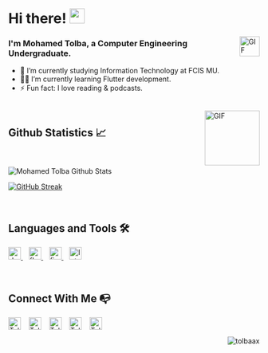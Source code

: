 <h1> Hi there! <img src="https://raw.githubusercontent.com/verma-anushka/verma-anushka/master/gifs/wave.gif" width="30px"></h1>
<img align="right" alt="GIF" height="40px" src="https://media.giphy.com/media/KzJkzjggfGN5Py6nkT/giphy.gif" />


### I'm Mohamed Tolba, a Computer Engineering Undergraduate.
- 🔭 I’m currently studying Information Technology at FCIS MU.
- 👨‍💻 I’m currently learning Flutter development.
- ⚡ Fun fact: I love reading & podcasts.

<br>

<img align="right" alt="GIF" height="110" src="https://media.giphy.com/media/UQJlZ2OcaCA2RLfGiZ/giphy.gif" />

## Github Statistics 📈 

<br/>

![Mohamed Tolba Github Stats](https://github-readme-stats.vercel.app/api?username=tolbaax&show_icons=true&theme=github_dark)

[![GitHub Streak](http://github-readme-streak-stats.herokuapp.com?user=tolbaax&theme=github-dark-blue&date_format=M%20j%5B%2C%20Y%5D)](https://git.io/streak-stats)
 
<br/>

## Languages and Tools 🛠 

<p>  
<a href="https://dart.dev" target="_blank" rel="noreferrer"> <img src="https://www.vectorlogo.zone/logos/dartlang/dartlang-icon.svg" alt="dart" width="25" height="25"/> </a>  &nbsp;&nbsp;   
<a href="https://flutter.dev" target="_blank" rel="noreferrer"> <img src="https://www.vectorlogo.zone/logos/flutterio/flutterio-icon.svg" alt="flutter" width="25" height="25"/> </a>  &nbsp;&nbsp; 
<a href="https://firebase.google.com/" target="_blank" rel="noreferrer"> <img src="https://www.vectorlogo.zone/logos/firebase/firebase-icon.svg" alt="firebase" width="25" height="25"/> </a>  &nbsp;&nbsp; 
<a href="https://www.jetbrains.com/idea/" target="_blank" rel="noreferrer"> <img src="https://upload.wikimedia.org/wikipedia/commons/thumb/9/9c/IntelliJ_IDEA_Icon.svg/2048px-IntelliJ_IDEA_Icon.svg.png" alt="IntelliJ IDEA" width="25" height="25"/> </a>
</p>

<br/>

 ## Connect With Me 📭
 
<a href="https://Facebook.com/Tolbaax" rel="nofollow"><img align="center" src="https://raw.githubusercontent.com/rahuldkjain/github-profile-readme-generator/master/src/images/icons/Social/facebook.svg" alt="Tolbaax" height="25" width="25" style="max-width: 100%;"></a>  &nbsp;&nbsp; 
 <a href="https://linkedin.com/in/Tolbaax" rel="nofollow"><img align="center" src="https://raw.githubusercontent.com/rahuldkjain/github-profile-readme-generator/master/src/images/icons/Social/linked-in-alt.svg" alt="Tolbaax" height="25" width="25" style="max-width: 100%;"></a>  &nbsp;&nbsp;
 <a href="https://t.me/tolbaax" rel="nofollow"><img align="center" src="https://upload.wikimedia.org/wikipedia/commons/thumb/8/83/Telegram_2019_Logo.svg/640px-Telegram_2019_Logo.svg.png" alt="Tolbaax" height="25" width="25" style="max-width: 100%;"></a>  &nbsp;&nbsp;
 <a href="https://twitter.com/Tolbaax" rel="nofollow"><img align="center" src="https://raw.githubusercontent.com/rahuldkjain/github-profile-readme-generator/master/src/images/icons/Social/twitter.svg" alt="Tolbaax" height="25" width="25" style="max-width: 100%;"></a>  &nbsp;&nbsp;
 <a href="mailto:tolbaax@gmail.com" rel="nofollow"><img align="center" src="https://upload.wikimedia.org/wikipedia/commons/thumb/8/8c/Gmail_Icon_%282013-2020%29.svg/640px-Gmail_Icon_%282013-2020%29.svg.png" alt="Tolbaax" height="25" width="25" style="max-width: 100%;"></a> 
 
<p align="right"> <img src="https://komarev.com/ghpvc/?username=tolbaax&label=Profile%20views&color=0e75b6&style=flat" alt="tolbaax" /> </p>
